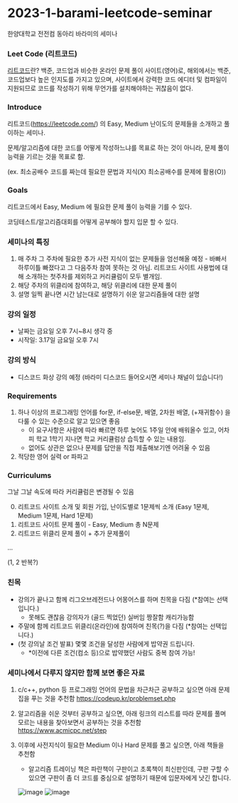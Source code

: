 # 2023-1-barami-leetcode-seminar

한양대학교 전전컴 동아리 바라미의 세미나 

### Leet Code (리트코드)
[리트코드](https://leetcode.com/)란? 백준, 코드업과 비슷한 온라인 문제 풀이 사이트(영어)로, 해외에서는 백준, 코드업보다 높은 인지도를 가지고 있으며, 사이트에서 강력한 코드 에디터 및 컴파일이 지원되므로 코드를 작성하기 위해 무언가를 설치해야하는 귀찮음이 없다. 

### Introduce

리트코드(https://leetcode.com/) 의 Easy, Medium 난이도의 문제들을 소개하고 풀이하는 세미나.

문제/알고리즘에 대한 코드를 어떻게 작성하느냐를 목표로 하는 것이 아니라, 문제 풀이 능력을 기르는 것을 목표로 함. 

(ex. 최소공배수 코드를 짜는데 필요한 문법과 지식(X) 최소공배수를 문제에 활용(O))


### Goals

리트코드에서 Easy, Medium 에 필요한 문제 풀이 능력을 기를 수 있다. 

코딩테스트/알고리즘대회를 어떻게 공부해야 할지 입문 할 수 있다.

### 세미나의 특징
1. 매 주차 그 주차에 필요한 추가 사전 지식이 없는 문제들을 엄선해올 예정 - 바빠서 하루이틀 빠졌다고 그 다음주차 참여 못하는 것 아님. 리트코드 사이트 사용법에 대해 소개하는 첫주차를 제외하고 커리큘럼이 모두 별개임. 
2. 해당 주차의 위클리에 참여하고, 해당 위클리에 대한 문제 풀이
3. 설명 일찍 끝나면 시간 남는대로 설명하기 쉬운 알고리즘들에 대한 설명

### 강의 일정
- 날짜는 금요일 오후 7시~8시 생각 중
- 시작일: 3.17일 금요일 오후 7시

### 강의 방식
- 디스코드 화상 강의 예정 (바라미 디스코드 들어오시면 세미나 채널이 있습니다!)

### Requirements 
1. 하나 이상의 프로그래밍 언어를 for문, if-else문, 배열, 2차원 배열, (+재귀함수) 을 다룰 수 있는 수준으로 알고 있으면 좋음
    - 이 요구사항은 사람에 따라 빠르면 하루 늦어도 1주일 안에 배워올수 있고, 어차피 학교 1학기 지나면 학교 커리큘럼상 습득할 수 있는 내용임.
    - 없어도 상관은 없으나 문제를 답안을 직접 제출해보기엔 어려울 수 있음 
2. 적당한 영어 실력 or 파파고  


### Curriculums 

그날 그날 속도에 따라 커리큘럼은 변경될 수 있음 

0. 리트코드 사이트 소개 및 회원 가입, 난이도별로 1문제씩 소개 (Easy 1문제, Medium 1문제, Hard 1문제) 
1. 리트코드 사이트 문제 풀이 - Easy, Medium 총 N문제
2. 리트코드 위클리 문제 풀이 + 추가 문제풀이 

...

(1, 2 반복?) 

### 친목 
- 강의가 끝나고 함께 리그오브레전드나 어몽어스를 하며 친목을 다짐 (*참여는 선택입니다.)
  - 못해도 괜찮음 강의자가 (골드 찍었던) 실버임 짱잘함 캐리가능함 
- 주말에 함께 리트코드 위클리(온라인)에 참여하며 친목(?)을 다짐 (*참여는 선택입니다.) 
- (첫 강의날 조건 발표) 몇몇 조건을 달성한 사람에게 밥약권 드립니다.
  - *이전에 다른 조건(컴소 등)으로 밥약했던 사람도 중복 참여 가능!


### 세미나에서 다루지 않지만 함께 보면 좋은 자료

1. c/c++, python 등 프로그래밍 언어의 문법을 차근차근 공부하고 싶으면 아래 문제집을 푸는 것을 추천함
    https://codeup.kr/problemset.php
2. 알고리즘을 쉬운 것부터 공부하고 싶으면, 아래 링크의 리스트를 따라 문제를 풀며 모르는 내용을 찾아보면서 공부하는 것을 추천함 
    https://www.acmicpc.net/step 
3. 이후에 사전지식이 필요한 Medium 이나 Hard 문제를 풀고 싶으면,  아래 책들을 추천함
    - 알고리즘 트레이닝 책은 파란책이 구판이고 초록책이 최신판인데, 구판 구할 수 있으면 구판이 좀 더 코드를 중심으로 설명하기 때문에 입문자에게 낫긴 합니다.
  
    ![image](https://user-images.githubusercontent.com/37409087/222962846-04f344b7-c785-4d78-85f5-8f6b7eea30f4.png)
    ![image](https://user-images.githubusercontent.com/37409087/222962859-9ccc3eff-9a5d-4d10-a53d-417c10f176fd.png)




